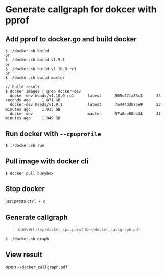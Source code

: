 # Generate callgraph for dokcer with pprof
## Add pprof to docker.go and build docker

```
$ ./docker.sh build
or
$ ./docker.sh build v1.9.1
or
$ ./docker.sh build v1.10.0-rc1
or
$ ./docker.sh build master

// build result
$ docker images | grep docker-dev
  docker-dev:heads/v1.10.0-rc1      latest      505c47fa88c3      35 seconds ago     1.871 GB
  docker-dev:heads/v1.9.1           latest      7a444dd07ae9      23 minutes ago     1.935 GB
  docker-dev                        master      57a8ae00bb34      41 minutes ago     1.949 GB
```

## Run docker with `--cpuprofile`

```
$ ./docker.sh run
```

## Pull image with docker cli

```
$ docker pull busybox
```

## Stop docker
just press `ctrl + c`

## Generate callgraph
> convert `/tmp/docker_cpu.pprof` to `~/docker_callgraph.pdf`

```
$ ./docker.sh graph
```

## View result
open `~/docker_callgraph.pdf`
